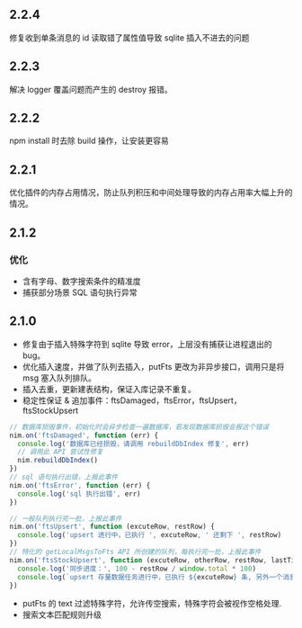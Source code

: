 ## 2.2.4

修复收到单条消息的 id 读取错了属性值导致 sqlite 插入不进去的问题
## 2.2.3

解决 logger 覆盖问题而产生的 destroy 报错。

## 2.2.2

npm install 时去除 build 操作，让安装更容易

## 2.2.1

优化插件的内存占用情况，防止队列积压和中间处理导致的内存占用率大幅上升的情况。

## 2.1.2

### 优化

* 含有字母、数字搜索条件的精准度
* 捕获部分场景 SQL 语句执行异常

## 2.1.0

* 修复由于插入特殊字符到 sqlite 导致 error，上层没有捕获让进程退出的 bug。
* 优化插入速度，并做了队列去插入，putFts 更改为非异步接口，调用只是将 msg 塞入队列排队。
* 插入去重，更新建表结构，保证入库记录不重复。
* 稳定性保证 & 追加事件：ftsDamaged，ftsError，ftsUpsert，ftsStockUpsert

```js
// 数据库损毁事件，初始化时会异步检查一遍数据库，若发现数据库损毁会报这个错误
nim.on('ftsDamaged', function (err) {
  console.log('数据库已经损毁，请调用 rebuildDbIndex 修复', err)
  // 调用此 API 尝试性修复
  nim.rebuildDbIndex()
})
// sql 语句执行出错，上报此事件
nim.on('ftsError', function (err) {
  console.log('sql 执行出错', err)
})

// 一般队列执行完一批，上报此事件
nim.on('ftsUpsert', function (excuteRow, restRow) {
  console.log('upsert 进行中，已执行 ', excuteRow, ' 还剩下 ', restRow)
})
// 特化的 getLocalMsgsToFts API 所创建的队列，每执行完一批，上报此事件
nim.on('ftsStockUpsert', function (excuteRow, otherRow, restRow, lastTime) {
  console.log('同步进度：', 100 - restRow / window.total * 100)
  console.log(`upsert 存量数据任务进行中，已执行 ${excuteRow} 条, 另外一个消息队列目前拥有 ${otherRow} 条, 存量数据队列还剩下 ${restRow} 条, 上一条同步的时间是 ${lastTime} `)
})
```

* putFts 的 text 过滤特殊字符，允许传空搜索，特殊字符会被视作空格处理.
* 搜索文本匹配规则升级